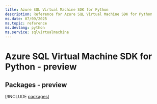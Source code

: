 ```yaml
---
title: Azure SQL Virtual Machine SDK for Python
description: Reference for Azure SQL Virtual Machine SDK for Python
ms.date: 07/09/2025
ms.topic: reference
ms.devlang: python
ms.service: sqlvirtualmachine
---
```

# Azure SQL Virtual Machine SDK for Python - preview
## Packages - preview
[!INCLUDE [packages](sql-virtual-machine-index.md)]